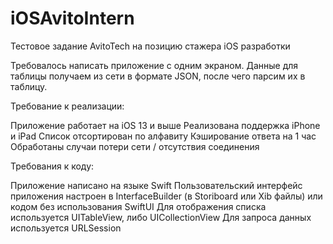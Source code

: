 # iOSAvitoIntern
Тестовое задание AvitoTech на позицию стажера iOS разработки

Требовалось написать приложение с одним экраном. 
Данные для таблицы получаем из сети в формате JSON, после чего парсим их в таблицу.

Требование к реализации:

Приложение работает на iOS 13 и выше
Реализована поддержка iPhone и iPad
Список отсортирован по алфавиту
Кэширование ответа на 1 час
Обработаны случаи потери сети / отсутствия соединения

Требования к коду:

Приложение написано на языке Swift
Пользовательский интерфейс приложения настроен в InterfaceBuilder (в Storiboard или Xib файлы) или кодом без использования SwiftUI
Для отображения списка используется UITableView, либо UICollectionView
Для запроса данных используется URLSession
